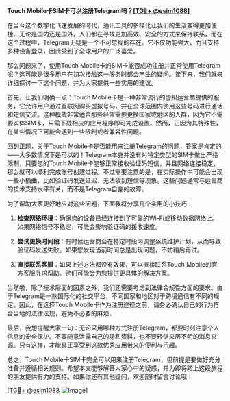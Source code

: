 **Touch Mobile卡SIM卡可以注册Telegram吗？[[TG💪+ @esim1088](https://t.me/s/esim1088)]**

在当今这个数字化飞速发展的时代，通讯工具的多样化让我们的生活变得更加便捷。无论是国内还是国外，人们都在寻找更加高效、安全的方式来保持联系。而在这个过程中，Telegram无疑是一个不可忽视的存在。它不仅功能强大，而且支持多种设备登录，因此受到了全球用户的广泛喜爱。

那么问题来了，使用Touch Mobile卡的SIM卡能否成功注册并正常使用Telegram呢？这可能是很多用户在初次接触这一服务时都会产生的疑问。接下来，我们就来详细探讨一下这个问题，并为大家提供一些实用的建议。

首先，让我们明确一点：Touch Mobile卡是一种非常流行的虚拟运营商提供的服务，它允许用户通过互联网购买虚拟号码，并在全球范围内使用这些号码进行通话和短信交流。这种模式非常适合那些经常需要更换国家或地区的人群，因为它不需要实体SIM卡，只需下载相应的应用程序即可完成设置。然而，正因为其特殊性，在某些情况下可能会遇到一些限制或者兼容性问题。

回到正题，关于Touch Mobile卡是否能用来注册Telegram的问题，答案是肯定的——大多数情况下是可以的！Telegram本身并没有对特定类型的SIM卡做出严格限制，只要您的Touch Mobile卡能够正常接收验证码短信，并且网络连接稳定，那么就可以顺利完成账号创建过程。不过需要注意的是，在实际操作中可能会出现一些小插曲，比如验证码发送延迟、无法收到短信等现象。这些问题通常与运营商的技术支持水平有关，而不是Telegram自身的故障。

为了帮助大家更好地应对这些问题，下面我将分享几个实用的小技巧：

1. **检查网络环境**：确保您的设备已经连接到了可靠的Wi-Fi或移动数据网络上。如果网络信号不稳定，可能会影响验证码的接收速度。
   
2. **尝试更换时间段**：有时候运营商会在特定时段内调整系统维护计划，从而导致验证码发送失败。如果您发现当前时间总是出现问题，不妨稍后再试。

3. **直接联系客服**：如果上述方法都没有效果，可以直接联系Touch Mobile的官方客服寻求帮助。他们可能会为您提供更具体的解决方案。

当然啦，除了技术层面的因素之外，我们还需要考虑到法律合规性方面的要求。由于Telegram是一款国际化的社交平台，不同国家和地区对于跨境通信有不同的规定。因此，在选择Touch Mobile卡作为注册途径之前，请务必确认自己的行为符合当地的法律法规，避免不必要的麻烦。

最后，我想提醒大家一句：无论采用哪种方式注册Telegram，都要时刻注意个人信息的安全保护。不要随意泄露自己的隐私资料，也不要轻信来历不明的消息来源。只有这样，才能真正享受到这款优秀应用带来的便利与乐趣。

总之，Touch Mobile卡SIM卡完全可以用来注册Telegram，但前提是要做好充分准备并遵循相关规则。希望本文能够解答大家心中的疑惑，并为即将踏上这段旅程的朋友提供有力的支持。如果你还有其他疑问，欢迎随时留言讨论哦！

[[TG💪+ @esim1088](https://t.me/s/esim1088) ![Image](https://i.postimg.cc/4NQfJmqS/Snipaste-2025-05-13-00-14-12.png)]